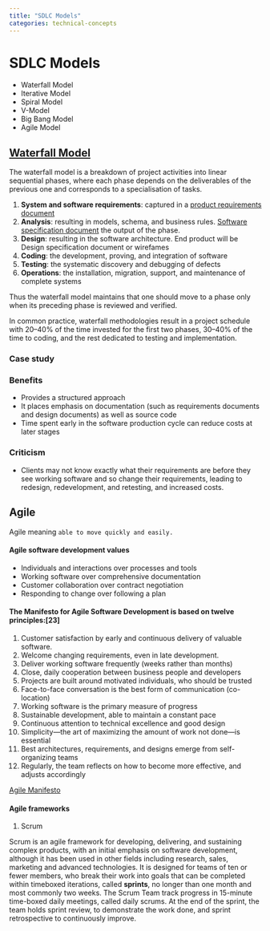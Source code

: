 ```yaml
---
title: "SDLC Models"
categories: technical-concepts
---
```


# SDLC Models

- Waterfall Model
- Iterative Model
- Spiral Model
- V-Model
- Big Bang Model
- Agile Model

## [Waterfall Model](https://en.wikipedia.org/wiki/Waterfall_model)

The waterfall model is a breakdown of project activities into linear sequential phases, where each phase depends on the deliverables of the previous one and corresponds to a specialisation of tasks.

1. **System and software requirements**: captured in a [product requirements document](https://docs.google.com/document/d/1KvtZIeaqxm18eqPbqv4y6AHD0oBisKiAGDCf_c5UijM/edit?usp=sharing)
2. **Analysis**: resulting in models, schema, and business rules. [Software specification document](https://docs.google.com/document/d/18tNIrcVUuSx4cTeJfk9Lf-UpBQ-BBX4mKiFbItdIt1Q/edit?usp=sharing) the output of the phase.
3. **Design**: resulting in the software architecture. End product will be Design specification document or wirefames
4. **Coding**: the development, proving, and integration of software
5. **Testing**: the systematic discovery and debugging of defects
6. **Operations**: the installation, migration, support, and maintenance of complete systems

Thus the waterfall model maintains that one should move to a phase only when its preceding phase is reviewed and verified.

In common practice, waterfall methodologies result in a project schedule with 20–40% of the time invested for the first two phases, 30–40% of the time to coding, and the rest dedicated to testing and implementation.

### Case study

### Benefits

- Provides a structured approach
- It places emphasis on documentation (such as requirements documents and design documents) as well as source code
- Time spent early in the software production cycle can reduce costs at later stages

### Criticism

- Clients may not know exactly what their requirements are before they see working software and so change their requirements, leading to redesign, redevelopment, and retesting, and increased costs.

## Agile

Agile meaning `able to move quickly and easily.`

#### Agile software development values

- Individuals and interactions over processes and tools
- Working software over comprehensive documentation
- Customer collaboration over contract negotiation
- Responding to change over following a plan

#### The Manifesto for Agile Software Development is based on twelve principles:[23]

1. Customer satisfaction by early and continuous delivery of valuable software.
2. Welcome changing requirements, even in late development.
3. Deliver working software frequently (weeks rather than months)
4. Close, daily cooperation between business people and developers
5. Projects are built around motivated individuals, who should be trusted
6. Face-to-face conversation is the best form of communication (co-location)
7. Working software is the primary measure of progress
8. Sustainable development, able to maintain a constant pace
9. Continuous attention to technical excellence and good design
10. Simplicity—the art of maximizing the amount of work not done—is essential
11. Best architectures, requirements, and designs emerge from self-organizing teams
12. Regularly, the team reflects on how to become more effective, and adjusts accordingly

[Agile Manifesto](https://agilemanifesto.org/)

#### Agile frameworks

1. Scrum

Scrum is an agile framework for developing, delivering, and sustaining complex products, with an initial emphasis on software development, although it has been used in other fields including research, sales, marketing and advanced technologies. It is designed for teams of ten or fewer members, who break their work into goals that can be completed within timeboxed iterations, called **sprints**, no longer than one month and most commonly two weeks. The Scrum Team track progress in 15-minute time-boxed daily meetings, called daily scrums. At the end of the sprint, the team holds sprint review, to demonstrate the work done, and sprint retrospective to continuously improve.
